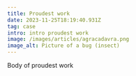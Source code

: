 ```yaml
---
title: Proudest work
date: 2023-11-25T18:19:40.931Z
tag: case
intro: intro proudest work
image: /images/articles/agracadavra.png
image_alt: Picture of a bug (insect)
---
```

Body of proudest work